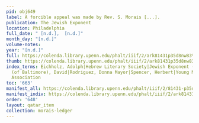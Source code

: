 ```yaml
---
pid: obj649
label: A forcible appeal was made by Rev. S. Morais [...].
publication: The Jewish Exponent
location: Philadelphia
full_date: " [n.d.],  [n.d.]"
month_day: "[n.d.]"
volume-notes:
year: "[n.d.]"
full: https://colenda.library.upenn.edu/phalt/iiif/2/ark81431p35d8nw83%2FSHA256E-s7151493--9dc209f10ce7993ef8f8394da50432aa7f4111f6fe200b13c01292e6089be09d.jpeg/full/3500,/0/default.jpg
thumb: https://colenda.library.upenn.edu/phalt/iiif/2/ark81431p35d8nw83%2FSHA256E-s7151493--9dc209f10ce7993ef8f8394da50432aa7f4111f6fe200b13c01292e6089be09d.jpeg/full/!200,200/0/default.jpg
index_terms: Eichholz, Adolph|Hebrew Literary Society|Jewish Exponent (Philadelphia)|Philippson
  (of Baltimore), David|Rodriguez, Donna Mayor|Spencer, Herbert|Young Men?s Hebrew
  Association
toc: '663'
manifest_all: https://colenda.library.upenn.edu/phalt/iiif/2/81431-p35d8nw83/manifest
manifest_indiv: https://colenda.library.upenn.edu/phalt/iiif/2/ark81431p35d8nw83%2FSHA256E-s7151493--9dc209f10ce7993ef8f8394da50432aa7f4111f6fe200b13c01292e6089be09d.jpeg
order: '648'
layout: qatar_item
collection: morais-ledger
---
```

